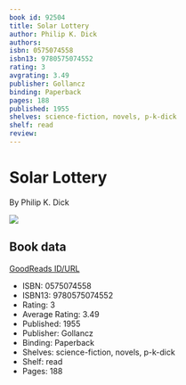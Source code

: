 ```yaml
---
book id: 92504
title: Solar Lottery
author: Philip K. Dick
authors: 
isbn: 0575074558
isbn13: 9780575074552
rating: 3
avgrating: 3.49
publisher: Gollancz
binding: Paperback
pages: 188
published: 1955
shelves: science-fiction, novels, p-k-dick
shelf: read
review: 
---
```


# Solar Lottery

By Philip K. Dick

![](https://i.gr-assets.com/images/S/compressed.photo.goodreads.com/books/1348212532l/92504.jpg)

## Book data

[GoodReads ID/URL](https://www.goodreads.com/book/show/92504)

- ISBN: 0575074558
- ISBN13: 9780575074552
- Rating: 3
- Average Rating: 3.49
- Published: 1955
- Publisher: Gollancz
- Binding: Paperback
- Shelves: science-fiction, novels, p-k-dick
- Shelf: read
- Pages: 188

